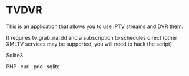 # TVDVR
This is an application that allows you to use IPTV streams and DVR them.

It requires tv_grab_na_dd and a subscription to schedules direct (other XMLTV services may be supported, you will need to hack the script)

Sqlite3

PHP
-curl
-pdo
-sqlite


